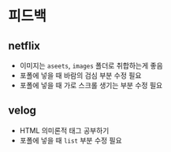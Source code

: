 # 피드백

## netflix

- 이미지는 `aseets`, `images` 폴더로 취합하는게 좋음
- 포폴에 넣을 때 바람의 검심 부분 수정 필요
- 포폴에 넣을 때 가로 스크롤 생기는 부분 수정 필요

## velog

- HTML 의미론적 태그 공부하기
- 포폴에 넣을 때 `list` 부분 수정 필요
